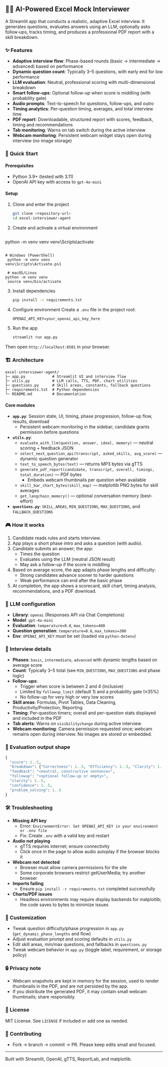 ## 🧑‍💻 AI-Powered Excel Mock Interviewer

A Streamlit app that conducts a realistic, adaptive Excel interview. It generates questions, evaluates answers using an LLM, optionally asks follow‑ups, tracks timing, and produces a professional PDF report with a skill breakdown.

### ✨ Features

- **Adaptive interview flow**: Phase-based rounds (basic → intermediate → advanced) based on performance
- **Dynamic question count**: Typically 3–5 questions, with early end for low performance
- **LLM evaluation**: Neutral, professional scoring with multi-dimensional breakdown
- **Smart follow-ups**: Optional follow-up when score is middling (with probability gate)
- **Audio prompts**: Text-to-speech for questions, follow-ups, and outro
- **Timing analytics**: Per-question timing, averages, and total interview time
- **PDF report**: Downloadable, structured report with scores, feedback, timing and recommendations
- **Tab monitoring**: Warns on tab switch during the active interview
- **Webcam monitoring**: Persistent webcam widget stays open during interview (no image storage)

### 🚀 Quick Start

#### Prerequisites
- Python 3.9+ (tested with 3.11)
- OpenAI API key with access to `gpt-4o-mini`

#### Setup

1. Clone and enter the project
   ```bash
   git clone <repository-url>
   cd excel-interviewer-agent
   ```

2. Create and activate a virtual environment
   ```bash
  python -m venv venv
  venv\Scripts\activate
  ```

# Windows (PowerShell)
   python -m venv venv
venv\Scripts\Activate.ps1
   
   # macOS/Linux
python -m venv venv
   source venv/bin/activate
   ```

3. Install dependencies
   ```bash
   pip install -r requirements.txt
   ```

4. Configure environment
   Create a `.env` file in the project root:
   ```env
   OPENAI_API_KEY=your_openai_api_key_here
   ```

5. Run the app
   ```bash
   streamlit run app.py
   ```
Then open `http://localhost:8501` in your browser.

### 🏗️ Architecture

```
excel-interviewer-agent/
├─ app.py            # Streamlit UI and interview flow
├─ utils.py          # LLM calls, TTS, PDF, chart utilities
├─ questions.py      # Skill areas, constants, fallback questions
├─ requirements.txt  # Python dependencies
└─ README.md         # Documentation
```

#### Core modules
- **`app.py`**: Session state, UI, timing, phase progression, follow-up flow, results, download
  - Persistent webcam monitoring in the sidebar; candidate grants permission before questions
- **`utils.py`**:
  - `evaluate_with_llm(question, answer, ideal, memory)` — neutral scoring + feedback JSON
  - `select_next_question_api(transcript, asked_skills, avg_score)` — dynamic question generator
  - `text_to_speech_bytes(text)` — returns MP3 bytes via gTTS
  - `generate_pdf_report(candidate, transcript, overall, timings, total_duration)` — PDF bytes
    - Embeds webcam thumbnails per question when available
  - `skill_bar_chart_bytes(skill_map)` — matplotlib PNG bytes for skill averages
  - `get_langchain_memory()` — optional conversation memory (best-effort)
- **`questions.py`**: `SKILL_AREAS`, `MIN_QUESTIONS`, `MAX_QUESTIONS`, and `FALLBACK_QUESTIONS`

### 🎮 How it works

1. Candidate reads rules and starts interview.
2. App plays a short phase intro and asks a question (with audio).
3. Candidate submits an answer; the app:
   - Times the question
   - Evaluates using the LLM (neutral JSON result)
   - May ask a follow-up if the score is middling
4. Based on average score, the app adapts phase lengths and difficulty:
   - Strong candidates advance sooner to harder questions
   - Weak performance can end after the basic phase
5. At completion, the app shows a scorecard, skill chart, timing analysis, recommendations, and a PDF download.

### 🤖 LLM configuration

- **Library**: `openai` (Responses API via Chat Completions)
- **Model**: `gpt-4o-mini`
- **Evaluation**: `temperature=0.0`, `max_tokens=400`
- **Question generation**: `temperature=0.6`, `max_tokens=300`
- **Env**: `OPENAI_API_KEY` must be set (loaded via `python-dotenv`)

### 🔎 Interview details

- **Phases**: `basic`, `intermediate`, `advanced` with dynamic lengths based on average score
- **Count**: Typically 3–5 total (see `MIN_QUESTIONS`, `MAX_QUESTIONS` and phase logic)
- **Follow-ups**:
  - Trigger when score is between 2 and 4 (inclusive)
  - Limited by `followup_limit` (default 1) and a probability gate (≈35%)
  - No follow-up for very high or very low scores
- **Skill areas**: Formulas, Pivot Tables, Data Cleaning, Productivity/Protection, Reporting
- **Timing**: Per-question timers; overall and per-question stats displayed and included in the PDF
- **Tab alerts**: Warns on `visibilitychange` during active interview
- **Webcam monitoring**: Camera permission requested once; webcam remains open during interview. No images are stored or embedded.

### 🧩 Evaluation output shape

```python
{
  "score": 1..5,
  "breakdown": {"Correctness": 1..5, "Efficiency": 1..5, "Clarity": 1..5, "Completeness": 1..5},
  "feedback": "<neutral, constructive sentence>",
  "followup": "<optional follow-up or empty>",
  "clarity": 1..5,
  "confidence": 1..5,
  "problem_solving": 1..5
}
```

### 🛠️ Troubleshooting

- **Missing API key**
  - Error: `EnvironmentError: Set OPENAI_API_KEY in your environment or .env file`
  - Fix: Create `.env` with a valid key and restart
- **Audio not playing**
  - gTTS requires internet; ensure connectivity
  - Click once in the page to allow audio autoplay if the browser blocks it
- **Webcam not detected**
  - Browser must allow camera permissions for the site
  - Some corporate browsers restrict getUserMedia; try another browser
- **Imports failing**
  - Ensure `pip install -r requirements.txt` completed successfully
- **Charts/PDF issues**
  - Headless environments may require display backends for matplotlib; the code saves to bytes to minimize issues

### 🔧 Customization

- Tweak question difficulty/phase progression in `app.py` (`get_dynamic_phase_lengths` and flow)
- Adjust evaluation prompt and scoring defaults in `utils.py`
- Edit skill areas, min/max questions, and fallbacks in `questions.py`
- Tweak webcam behavior in `app.py` (toggle label, requirement, or storage policy)

### 🔒 Privacy note

- Webcam snapshots are kept in memory for the session, used to render thumbnails in the PDF, and are not persisted by the app.
- If you distribute the generated PDF, it may contain small webcam thumbnails; share responsibly.

### 📜 License

MIT License. See `LICENSE` if included or add one as needed.

### 🤝 Contributing

- Fork → branch → commit → PR. Please keep edits small and focused.

---

Built with Streamlit, OpenAI, gTTS, ReportLab, and matplotlib.
